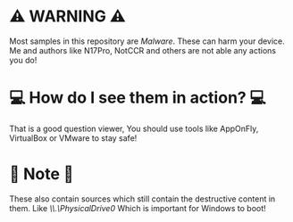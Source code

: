 # ⚠️ WARNING ⚠️
Most samples in this repository are *Malware*. These can harm your device. Me and authors like N17Pro, NotCCR and others are not able any actions you do!

# 💻 How do I see them in action? 💻
That is a good question viewer, You should use tools like AppOnFly, VirtualBox or VMware to stay safe!

# 📓 Note 📓
These also contain sources which still contain the destructive content in them. Like *\\\\.\\PhysicalDrive0* Which is important for Windows to boot!
